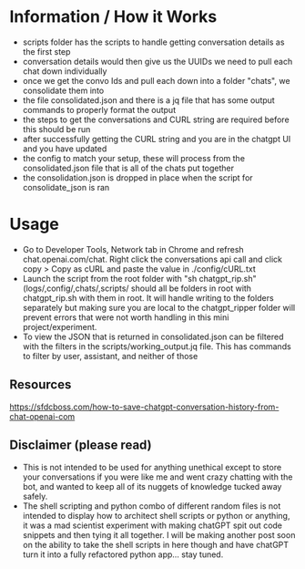 # Information / How it Works
- scripts folder has the scripts to handle getting conversation details as the first step
- conversation details would then give us the UUIDs we need to pull each chat down individually
- once we get the convo Ids and pull each down into a folder "chats", we consolidate them into 
- the file consolidated.json and there is a jq file that has some output commands to properly format the output
- the steps to get the conversations and CURL string are required before this should be run
- after successfully getting the CURL string and you are in the chatgpt UI and you have updated
- the config to match your setup, these will process from the consolidated.json file that is all of the chats put together
- the consolidation.json is dropped in place when the script for consolidate_json is ran

# Usage
- Go to Developer Tools, Network tab in Chrome and refresh chat.openai.com/chat.  Right click the conversations api call and click copy > Copy as cURL and paste the value in ./config/cURL.txt
- Launch the script from the root folder with "sh chatgpt_rip.sh" (logs/,config/,chats/,scripts/ should all be folders in root with chatgpt_rip.sh with them in root.  It will handle writing to the folders separately but making sure you are local to the chatgpt_ripper folder will prevent errors that were not worth handling in this mini project/experiment.
- To view the JSON that is returned in consolidated.json can be filtered with the filters in the scripts/working_output.jq file.  This has commands to filter by user, assistant, and neither of those

## Resources
https://sfdcboss.com/how-to-save-chatgpt-conversation-history-from-chat-openai-com 

## Disclaimer (please read)
- This is not intended to be used for anything unethical except to store your conversations if you were like me and went crazy chatting with the bot, and wanted to keep all of its nuggets of knowledge tucked away safely.
- The shell scripting and python combo of different random files is not intended to display how to architect shell scripts or python or anything, it was a mad scientist experiment with making chatGPT spit out code snippets and then tying it all together.  I will be making another post soon on the ability to take the shell scripts in here though and have chatGPT turn it into a fully refactored python app... stay tuned.

